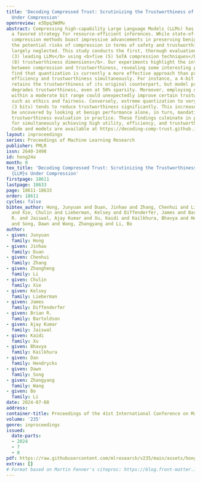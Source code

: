 ```yaml
---
title: 'Decoding Compressed Trust: Scrutinizing the Trustworthiness of Efficient LLMs
  Under Compression'
openreview: e3Dpq3WdMv
abstract: Compressing high-capability Large Language Models (LLMs) has emerged as
  a favored strategy for resource-efficient inferences. While state-of-the-art (SoTA)
  compression methods boast impressive advancements in preserving benign task performance,
  the potential risks of compression in terms of safety and trustworthiness have been
  largely neglected. This study conducts the first, thorough evaluation of <b>three
  (3) leading LLMs</b> using <b>five (5) SoTA compression techniques</b> across <b>eight
  (8) trustworthiness dimensions</b>. Our experiments highlight the intricate interplay
  between compression and trustworthiness, revealing some interesting patterns. We
  find that quantization is currently a more effective approach than pruning in achieving
  efficiency and trustworthiness simultaneously. For instance, a 4-bit quantized model
  retains the trustworthiness of its original counterpart, but model pruning significantly
  degrades trustworthiness, even at 50% sparsity. Moreover, employing quantization
  within a moderate bit range could unexpectedly improve certain trustworthiness dimensions
  such as ethics and fairness. Conversely, extreme quantization to very low bit levels
  (3 bits) tends to reduce trustworthiness significantly. This increased risk cannot
  be uncovered by looking at benign performance alone, in turn, mandating comprehensive
  trustworthiness evaluation in practice. These findings culminate in practical recommendations
  for simultaneously achieving high utility, efficiency, and trustworthiness in LLMs.
  Code and models are available at https://decoding-comp-trust.github.io.
layout: inproceedings
series: Proceedings of Machine Learning Research
publisher: PMLR
issn: 2640-3498
id: hong24a
month: 0
tex_title: 'Decoding Compressed Trust: Scrutinizing the Trustworthiness of Efficient
  {LLM}s Under Compression'
firstpage: 18611
lastpage: 18633
page: 18611-18633
order: 18611
cycles: false
bibtex_author: Hong, Junyuan and Duan, Jinhao and Zhang, Chenhui and Li, Zhangheng
  and Xie, Chulin and Lieberman, Kelsey and Diffenderfer, James and Bartoldson, Brian
  R. and Jaiswal, Ajay Kumar and Xu, Kaidi and Kailkhura, Bhavya and Hendrycks, Dan
  and Song, Dawn and Wang, Zhangyang and Li, Bo
author:
- given: Junyuan
  family: Hong
- given: Jinhao
  family: Duan
- given: Chenhui
  family: Zhang
- given: Zhangheng
  family: Li
- given: Chulin
  family: Xie
- given: Kelsey
  family: Lieberman
- given: James
  family: Diffenderfer
- given: Brian R.
  family: Bartoldson
- given: Ajay Kumar
  family: Jaiswal
- given: Kaidi
  family: Xu
- given: Bhavya
  family: Kailkhura
- given: Dan
  family: Hendrycks
- given: Dawn
  family: Song
- given: Zhangyang
  family: Wang
- given: Bo
  family: Li
date: 2024-07-08
address:
container-title: Proceedings of the 41st International Conference on Machine Learning
volume: '235'
genre: inproceedings
issued:
  date-parts:
  - 2024
  - 7
  - 8
pdf: https://raw.githubusercontent.com/mlresearch/v235/main/assets/hong24a/hong24a.pdf
extras: []
# Format based on Martin Fenner's citeproc: https://blog.front-matter.io/posts/citeproc-yaml-for-bibliographies/
---
```

